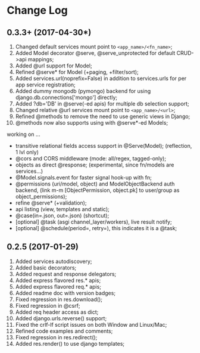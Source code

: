 Change Log
==========

0.3.3+ (2017-04-30*)
-------------------
1. Changed default services mount point to `<app_name>/<fn_name>`;
2. Added Model decorator @serve, @serve_unprotected for default CRUD->api mappings;
3. Added @url support for Model;
4. Refined @serve* for Model (+paging, +filter/sort);
5. Added services.url(noprefix=False) in addition to services.urls for per app service registration;
6. Added dummy mongodb (pymongo) backend for using django.db.connections['mongo'] directly;
7. Added ?db='DB' in @serve(-ed apis) for multiple db selection support;
8. Changed relative @url services mount point to `<app_name>/<url>`; 
9. Refined @methods to remove the need to use generic views in Django;
10. @methods now also supports using with @serve*-ed Models;

working on ...

- transitive relational fields access support in @Serve(Model); (reflection, 1 lvl only)
- @cors and CORS middleware (mode: all/regex, tagged-only);
- objects as direct @response; (experimental, since fn/models are services...)
- @Model.signals.event for faster signal hook-up with fn;
- @permissions (uri/model, object) and ModelObjectBackend auth backend, (link m-m [ObjectPermission, object.pk] to user/group as object_permissions);
- refine @serve* (+validation);
- api listing (view, templates and static);
- @case(in=.json, out=.json) (shortcut);
- [optional] @task (asgi channel_layer/workers), live result notify;
- [optional] @schedule(period=, retry=), this indicates it is a @task;


0.2.5 (2017-01-29)
------------------
1. Added services autodiscovery;
2. Added basic decorators;
3. Added request and response delegators;
4. Added express flavored res.* apis;
5. Added express flavored req.* apis;
6. Added readme doc with version badges;
7. Fixed regression in res.download();
8. Fixed regression in @csrf;
9. Added req header access as dict;
10. Added django.urls.reverse() support;
11. Fixed the crlf-lf script issues on both Window and Linux/Mac;
12. Refined code examples and comments;
13. Fixed regression in res.redirect();
14. Added res.render() to use django templates;
